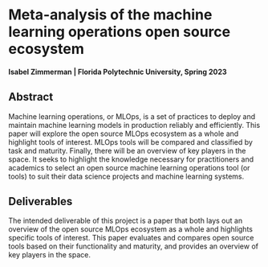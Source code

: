 # Meta-analysis of the machine learning operations open source ecosystem
#### Isabel Zimmerman | Florida Polytechnic University, Spring 2023

## Abstract

Machine learning operations, or MLOps, is a set of practices to deploy and maintain machine learning models in production reliably and efficiently. This paper will explore the open source MLOps ecosystem as a whole and highlight tools of interest. MLOps tools will be compared and classified by task and maturity. Finally, there will be an overview of key players in the space. It seeks to highlight the knowledge necessary for practitioners and academics to select an open source machine learning operations tool (or tools) to suit their data science projects and machine learning systems.

## Deliverables

The intended deliverable of this project is a paper that both lays out an overview of the open source MLOps ecosystem as a whole and highlights specific tools of interest. This paper evaluates and compares open source tools based on their functionality and maturity, and provides an overview of key players in the space.


